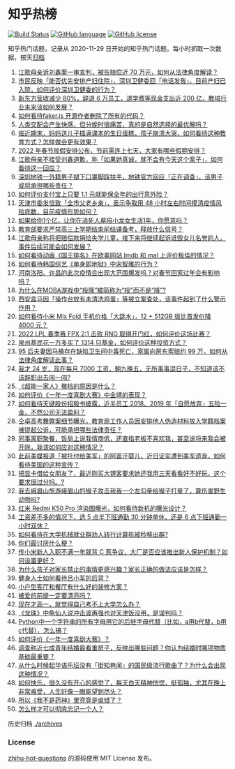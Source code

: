 # 知乎热榜
[![Build Status](https://github.com/ToWeLong/zhihu-hot-questions/workflows/CI/badge.svg)](https://github.com/ToWeLong/zhihu-hot-questions/actions)
[![GitHub language](https://img.shields.io/badge/language-golang-orange.svg)](https://golang.org/)
[![GitHub license](https://img.shields.io/github/license/ToWeLong/zhihu-hot-questions)](https://github.com/ToWeLong/zhihu-hot-questions/blob/main/LICENSE)

知乎热门话题，记录从 2020-11-29 日开始的知乎热门话题。每小时抓取一次数据，按天[归档](./archives)

<!-- BEGIN -->

1. [江歌母亲诉刘鑫案一审宣判，被告赔偿近 70 万元，如何从法律角度解读？](https://www.zhihu.com/question/510744074)
1. [市民反映「能否优先安排产妇住院」，深圳卫健委回「电话发我」，目前产妇已入院，如何评价深圳卫健委的行为？](https://www.zhihu.com/question/510639313)
1. [新东方营收减少 80%，辞退 6 万员工，退学费等现金支出近 200 亿，教培行业未来该如何发展？](https://www.zhihu.com/question/510680864)
1. [如何看待faker.js 开源作者删除了所有的代码？](https://www.zhihu.com/question/510180628)
1. [人类交配会产生快感，但分娩时很痛苦，真的是自然选择的最优解吗？](https://www.zhihu.com/question/510444847)
1. [临近期末，妈妈送儿子插满课本的生日蛋糕，孩子崩溃大哭，如何看待这种教育方式？怎样做会更有效果？](https://www.zhihu.com/question/510719897)
1. [2022 年春节放假安排公布，节前需连上七天，大家有哪些假期安排？](https://www.zhihu.com/question/510302431)
1. [江歌母亲不接受刘鑫道歉，称「如果她真诚，就不会有今天这个案子」，如何看待这一回应？](https://www.zhihu.com/question/510825783)
1. [深圳地铁一外籍男子褪下口罩脚踩扶手，地铁官方回应「正在调查」，该男子或将承担哪些责任？](https://www.zhihu.com/question/510674347)
1. [如何评价支付宝上只要 1.1 元就能保全年的出行意外险？](https://www.zhihu.com/question/510342435)
1. [天津市委发信致「全市父老乡亲」，表示争取用 48 小时左右时间摸清疫情风险底数，目前疫情形势如何？](https://www.zhihu.com/question/510823042)
1. [如果给你1个亿，让你在活死人墓陪小龙女生活1年，你愿意吗？](https://www.zhihu.com/question/509371379)
1. [教育部要求严禁高三上学期结束前结课备考，释放什么信号？](https://www.zhihu.com/question/510751030)
1. [江歌母亲称将把赔偿款捐给失学儿童，接下来将继续起诉诋毁女儿名誉的人，事件后续可能会如何发展？](https://www.zhihu.com/question/510870019)
1. [如何看待动画《国王排名》在欧美网站 Imdb 和 mal 上评价极佳的情况？](https://www.zhihu.com/question/510232540)
1. [如何看待韩国综艺《单身即地狱》中宋智雅的行为？](https://www.zhihu.com/question/508868361)
1. [河南洛阳、许昌的此次疫情会出现大范围爆发吗？对春节回家过年会有影响吗？](https://www.zhihu.com/question/509666474)
1. [为什么在MOBA游戏中“投降”被简称为“投”而不是“降”?](https://www.zhihu.com/question/510660803)
1. [西安盒马因「操作台放有未清洗鸡蛋」等被立案查处，该事件起到了什么警示作用？](https://www.zhihu.com/question/510494761)
1. [如何看待小米 Mix Fold 手机价格「大跳水」，12 + 512GB 版比首发价降 4000 元？](https://www.zhihu.com/question/510771920)
1. [2022 LPL 春季赛 FPX 2:1 击败 RNG 取得开门红，如何评价这场比赛？](https://www.zhihu.com/question/510873958)
1. [泉州基民花一万多买了 1314 只基金，如何评价这种投资方式？](https://www.zhihu.com/question/510294040)
1. [95 后夫妻因马桶存在缺陷卫生间中毒死亡，家属向房东索赔约 99 万，如何从法律角度解读此事？](https://www.zhihu.com/question/509810209)
1. [我才 24 岁，现在每月 7000 工资，朝九晚五，无所事事混日子，不知道该不该辞职出去闯一闯?](https://www.zhihu.com/question/510270065)
1. [《超能一家人》撤档的原因是什么？](https://www.zhihu.com/question/510064128)
1. [如何评价《一年一度喜剧大赛》中金靖的表现？](https://www.zhihu.com/question/505446340)
1. [如何看待天键股份招股书披露，近半员工 2018、2019 年「自愿放弃」五险一金，不然公司无法盈利？](https://www.zhihu.com/question/510347156)
1. [仝卓高考舞弊案细节曝光，教育局工作人员因安排他人伪造材料放入学籍档案被提起公诉，可能承担哪些法律责任？](https://www.zhihu.com/question/510875058)
1. [同事离职聚餐，饭局上说我情商低，还直指老板不喜欢我，甚至说将来我会被开除，我该如何应对这种情况？](https://www.zhihu.com/question/508894539)
1. [此前美媒报道「被托付给美军」的阿富汗婴儿，近日证实遭到美军遗弃，如何看待美国的这种宣传？](https://www.zhihu.com/question/510856905)
1. [把显卡借给女朋友了，最近刚买大镖客要求她还我用三天看看好不好玩，这个要求很过分吗。?](https://www.zhihu.com/question/507433737)
1. [我去峨眉山旅游峨眉山的猴子攻击我我一个左勾拳给猴子打晕了，算伤害野生动物吗?](https://www.zhihu.com/question/508534148)
1. [红米 Redmi K50 Pro 渲染图曝光，如何看待新机的曝光设计？](https://www.zhihu.com/question/510775490)
1. [工资差不多的情况下，选 5 点半下班通勤 30 分钟单休，还是 6 点下班通勤一小时双休？](https://www.zhihu.com/question/510275972)
1. [如何看待在大学机械就业群劝人转行计算机被秒移出群?](https://www.zhihu.com/question/510623982)
1. [你们最讨厌什么梗？](https://www.zhihu.com/question/288682393)
1. [传小米新人入职不满一年就背 C 惹争议，大厂是否应该推出新人保护机制？如何设置更好？](https://www.zhihu.com/question/510292378)
1. [为什么孩子对家长禁止的事情更感兴趣？家长正确的做法应该是怎样？](https://www.zhihu.com/question/510244874)
1. [健身人士如何看待吕小军的后背？](https://www.zhihu.com/question/476569034)
1. [小户型客厅和餐厅有什么好的装修方案？](https://www.zhihu.com/question/313577578)
1. [被爱的前提一定要漂亮吗？](https://www.zhihu.com/question/504451822)
1. [现在才高一，就觉得自己考不上大学怎么办？](https://www.zhihu.com/question/509661188)
1. [《龙珠》中龟仙人说冲击波再强也对天津饭没用，是误判吗？](https://www.zhihu.com/question/506770396)
1. [Python中一个字符串的所有字母用它的后继字母代替（比如，a用b代替，b用c代替），怎么搞？](https://www.zhihu.com/question/491798364)
1. [如何评价《一年一度喜剧大赛》？](https://www.zhihu.com/question/459591577)
1. [调查称近七成青年结婚最看重房子，反映出哪些问题？你认为结婚时哪项物质基础最重要？](https://www.zhihu.com/question/510099637)
1. [从什么时候起华语乐坛没有「街知巷闻」的国民级流行歌曲了？为什么会出现这种情况？](https://www.zhihu.com/question/505547883)
1. [如何快乐，很久没有开心的感觉了，每天白天精神恍惚，挺孤独，尤其在晚上非常难受，人生好像一眼能望到尽头？](https://www.zhihu.com/question/510046237)
1. [所以《我不是药神》里究竟是谁错了？](https://www.zhihu.com/question/284966366)
1. [怎么样才可以彻底忘记一个人？](https://www.zhihu.com/question/509733305)

<!-- END -->

历史归档 [./archives](./archives)


### License
[zhihu-hot-questions](https://github.com/towelong/zhihu-hot-questions) 的源码使用 MIT License 发布。